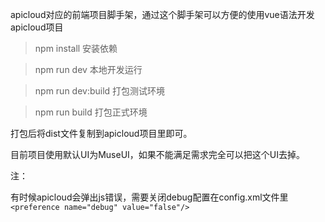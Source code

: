 apicloud对应的前端项目脚手架，通过这个脚手架可以方便的使用vue语法开发apicloud项目

> npm install           安装依赖

> npm run dev           本地开发运行

> npm run dev:build     打包测试环境

> npm run build         打包正式环境

打包后将dist文件复制到apicloud项目里即可。

目前项目使用默认UI为MuseUI，如果不能满足需求完全可以把这个UI去掉。

注：

有时候apicloud会弹出js错误，需要关闭debug配置在config.xml文件里
`<preference name="debug" value="false"/>`


